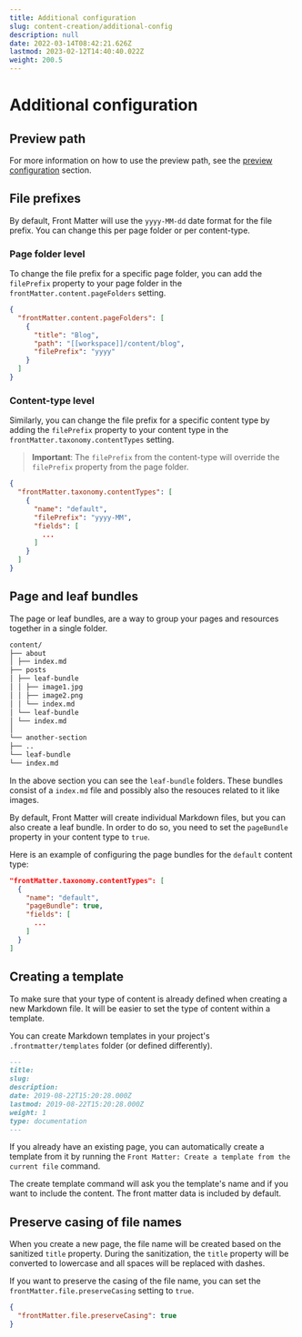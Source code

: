 ```yaml
---
title: Additional configuration
slug: content-creation/additional-config
description: null
date: 2022-03-14T08:42:21.626Z
lastmod: 2023-02-12T14:40:40.022Z
weight: 200.5
---
```


# Additional configuration

## Preview path

For more information on how to use the preview path, see the
[preview configuration](/docs/site-preview#configuration) section.

## File prefixes

By default, Front Matter will use the `yyyy-MM-dd` date format for the file prefix. You can change this per page folder or per content-type.

### Page folder level

To change the file prefix for a specific page folder, you can add the `filePrefix` property to your page folder in the `frontMatter.content.pageFolders` setting.

```json
{
  "frontMatter.content.pageFolders": [
    {
      "title": "Blog",
      "path": "[[workspace]]/content/blog",
      "filePrefix": "yyyy"
    }
  ]
}
```

### Content-type level

Similarly, you can change the file prefix for a specific content type by adding the `filePrefix` property to your content type in the `frontMatter.taxonomy.contentTypes` setting.

> **Important**: The `filePrefix` from the content-type will override the `filePrefix` property from the page folder.

```json
{
  "frontMatter.taxonomy.contentTypes": [
    {
      "name": "default",
      "filePrefix": "yyyy-MM",
      "fields": [
        ...
      ]
    }
  ]
}
```

## Page and leaf bundles

The page or leaf bundles, are a way to group your pages and resources together in a single folder.

```markdown
content/
├── about
│ ├── index.md
├── posts
│ ├── leaf-bundle
│ │ ├── image1.jpg
│ │ ├── image2.png
│ │ └── index.md
│ └── leaf-bundle
│ └── index.md
│
└── another-section
├── ..
└── leaf-bundle
└── index.md
```

In the above section you can see the `leaf-bundle` folders. These bundles consist of a `index.md`
file and possibly also the resouces related to it like images.

By default, Front Matter will create individual Markdown files, but you can also create a leaf
bundle. In order to do so, you need to set the `pageBundle` property in your content type to `true`.

Here is an example of configuring the page bundles for the `default` content type:

```json
"frontMatter.taxonomy.contentTypes": [
  {
    "name": "default",
    "pageBundle": true,
    "fields": [
      ...
    ]
  }
]
```

## Creating a template

To make sure that your type of content is already defined when creating a new Markdown file. It will
be easier to set the type of content within a template.

You can create Markdown templates in your project's `.frontmatter/templates` folder (or defined
differently).

```markdown
---
title:
slug:
description:
date: 2019-08-22T15:20:28.000Z
lastmod: 2019-08-22T15:20:28.000Z
weight: 1
type: documentation
---
```

If you already have an existing page, you can automatically create a template from it by running the
`Front Matter: Create a template from the current file` command.

The create template command will ask you the template's name and if you want to include the content.
The front matter data is included by default.

## Preserve casing of file names

When you create a new page, the file name will be created based on the sanitized `title` property.
During the sanitization, the `title` property will be converted to lowercase and all spaces will be
replaced with dashes.

If you want to preserve the casing of the file name, you can set the
`frontMatter.file.preserveCasing` setting to `true`.

```json
{
  "frontMatter.file.preserveCasing": true
}
```
